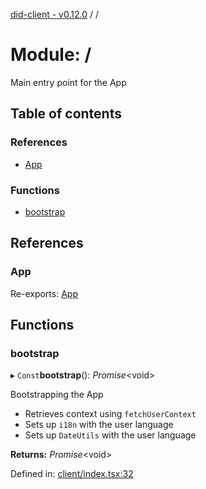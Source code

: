 [did-client - v0.12.0](../README.md) / /

# Module: /

Main entry point for the App

## Table of contents

### References

- [App](_.md#app)

### Functions

- [bootstrap](_.md#bootstrap)

## References

### App

Re-exports: [App](app.md#app)

## Functions

### bootstrap

▸ `Const`**bootstrap**(): *Promise*<void\>

Bootstrapping the App

* Retrieves context using `fetchUserContext`
* Sets up `i18n` with the user language
* Sets up `DateUtils` with the user language

**Returns:** *Promise*<void\>

Defined in: [client/index.tsx:32](https://github.com/Puzzlepart/did/blob/dev/client/index.tsx#L32)
